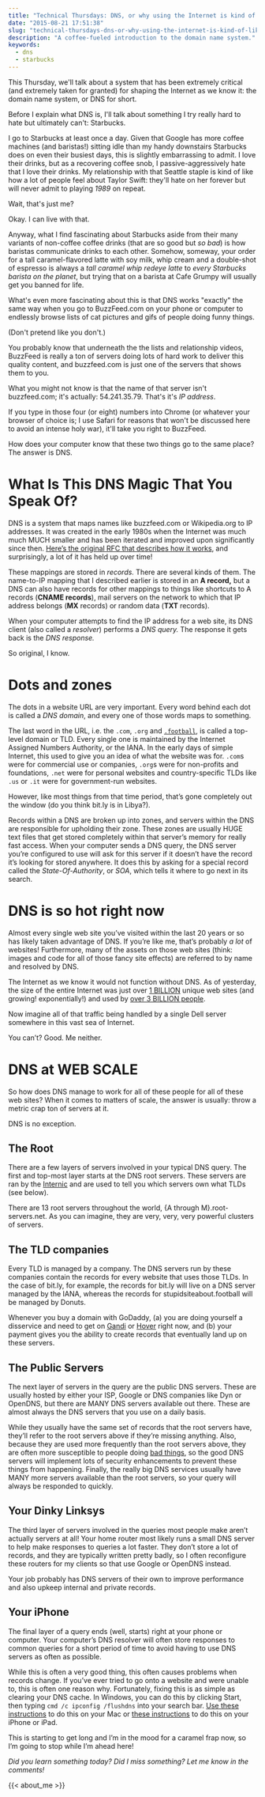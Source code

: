```yaml
---
title: "Technical Thursdays: DNS, or why using the Internet is kind of like going to Starbucks"
date: "2015-08-21 17:51:38"
slug: "technical-thursdays-dns-or-why-using-the-internet-is-kind-of-like-going-to-starbucks"
description: "A coffee-fueled introduction to the domain name system."
keywords:
  - dns
  - starbucks
---
```


This Thursday, we'll talk about a system that has been extremely critical (and extremely taken for granted) for shaping the Internet as we know it: the domain name system, or DNS for short.

Before I explain what DNS is, I'll talk about something I try really hard to hate but ultimately can't: Starbucks.

I go to Starbucks at least once a day. Given that Google has more coffee machines (and baristas!) sitting idle than my handy downstairs Starbucks does on even their busiest days, this is slightly embarrassing to admit. I love their drinks, but as a recovering coffee snob, I passive-aggressively hate that I love their drinks. My relationship with that Seattle staple is kind of like how a lot of people feel about Taylor Swift: they'll hate on her forever but will never admit to playing *1989* on repeat.

Wait, that's just me?

Okay. I can live with that. <!--more-->

Anyway, what I find fascinating about Starbucks aside from their many variants of non-coffee coffee drinks (that are so good but *so bad*) is how baristas communicate drinks to each other. Somehow, someway, your order for a tall caramel-flavored latte with soy milk, whip cream and a double-shot of espresso is always a *tall caramel whip redeye latte* to *every Starbucks barista on the planet*, but trying that on a barista at Cafe Grumpy will usually get you banned for life.

What's even more fascinating about this is that DNS works "exactly" the same way when you go to BuzzFeed.com on your phone or computer to endlessly browse lists of cat pictures and gifs of people doing funny things.

(Don't pretend like you don't.)

You probably know that underneath the the lists and relationship videos, BuzzFeed is really a ton of servers doing lots of hard work to deliver this quality content, and buzzfeed.com is just one of the servers that shows them to you.

What you might not know is that the name of that server isn't buzzfeed.com; it's actually: 54.241.35.79. That's it's *IP address*.

If you type in those four (or eight) numbers into Chrome (or whatever your browser of choice is; I use Safari for reasons that won't be discussed here to avoid an intense holy war), it'll take you right to BuzzFeed.

How does your computer know that these two things go to the same place? The answer is DNS.

# What Is This DNS Magic That You Speak Of?

DNS is a system that maps names like buzzfeed.com or Wikipedia.org to IP addresses. It was created in the early 1980s when the Internet was much much MUCH smaller and has been iterated and improved upon significantly since then. [Here’s the original RFC that describes how it works](http:// ""), and surprisingly, a lot of it has held up over time!

These mappings are stored in *records.* There are several kinds of them. The name-to-IP mapping that I described earlier is stored in an **A record,** but a DNS can also have records for other mappings to things like shortcuts to A records (**CNAME records**), mail servers on the network to which that IP address belongs (**MX** records) or random data (**TXT** records).

When your computer attempts to find the IP address for a web site, its DNS client (also called a *resolver*) performs a *DNS query.* The response it gets back is the *DNS response.*

So original, I know.

# Dots and zones

The dots in a website URL are very important. Every word behind each dot is called a *DNS domain*, and every one of those words maps to something.

The last word in the URL, i.e. the <code>.com</code>, <code>.org</code> and [<code>.football</code>](https://en.wikipedia.org/wiki/Donuts_(corporation) ""), is called a top-level domain or TLD. Every single one is maintained by the Internet Assigned Numbers Authority, or the IANA. In the early days of simple Internet, this used to give you an idea of what the website was for. <code>.com</code>s were for commercial use or companies, <code>.org</code>s were for non-profits and foundations, <code>.net</code> were for personal websites and country-specific TLDs like <code>.us</code> or <code>.it</code> were for government-run websites.

However, like most things from that time period, that’s gone completely out the window (do you think bit.ly is in Libya?).

Records within a DNS are broken up into zones, and servers within the DNS are responsible for upholding their zone. These zones are usually HUGE text files that get stored completely within that server’s memory for really fast access. When your computer sends a DNS query, the DNS server you’re configured to use will ask for this server if it doesn’t have the record it’s looking for stored anywhere. It does this by asking for a special record called the *State-Of-Authority*, or *SOA*, which tells it where to go next in its search.

# DNS is so hot right now

Almost every single web site you’ve visited within the last 20 years or so has likely taken advantage of DNS. If you’re like me, that’s probably *a lot* of websites! Furthermore, many of the assets on those web sites (think: images and code for all of those fancy site effects) are referred to by name and resolved by DNS.

The Internet as we know it would not function without DNS. As of yesterday, the size of the entire Internet was just over [1 BILLION](http://www.internetlivestats.com/total-number-of-websites/ "") unique web sites (and growing! exponentially!) and used by [over 3 BILLION people](http://www.internetworldstats.com/stats.htm "").

Now imagine all of that traffic being handled by a single Dell server somewhere in this vast sea of Internet.

You can’t? Good. Me neither.

# DNS at WEB SCALE

So how does DNS manage to work for all of these people for all of these web sites? When it comes to matters of scale, the answer is usually: throw a metric crap ton of servers at it.

DNS is no exception.

## The Root

There are a few layers of servers involved in your typical DNS query. The first and top-most layer starts at the DNS root servers. These servers are ran by the [Internic](http://www.internic.com "") and are used to tell you which servers own what TLDs (see below).

There are 13 root servers throughout the world, {A through M}.root-servers.net. As you can imagine, they are very, very, very powerful clusters of servers.

## The TLD companies

Every TLD is managed by a company. The DNS servers run by these companies contain the records for every website that uses those TLDs. In the case of bit.ly, for example, the records for bit.ly will live on a DNS server managed by the IANA, whereas the records for stupidsiteabout.football will be managed by Donuts.

Whenever you buy a domain with GoDaddy, (a) you are doing yourself a disservice and need to get on [Gandi](http://www.gandi.net "") or [Hover](http://www.hover.co "") right now, and (b) your payment gives you the ability to create records that eventually land up on these servers.

## The Public Servers

The next layer of servers in the query are the public DNS servers. These are usually hosted by either your ISP, Google or DNS companies like Dyn or OpenDNS, but there are MANY DNS servers available out there. These are almost always the DNS servers that you use on a daily basis.

While they usually have the same set of records that the root servers have, they’ll refer to the root servers above if they’re missing anything. Also, because they are used more frequently than the root servers above, they are often more susceptible to people doing [bad things](https://securelist.com/blog/incidents/31628/massive-dns-poisoning-attacks-in-brazil-31/ ""), so the good DNS servers will implement lots of security enhancements to prevent these things from happening. Finally, the really big DNS services usually have MANY more servers available than the root servers, so your query will always be responded to quickly.

## Your Dinky Linksys

The third layer of servers involved in the queries most people make aren’t actually servers at all! Your home router most likely runs a small DNS server to help make responses to queries a lot faster. They don’t store a lot of records, and they are typically written pretty badly, so I often reconfigure these routers for my clients so that use Google or OpenDNS instead.

Your job probably has DNS servers of their own to improve performance and also upkeep internal and private records.

## Your iPhone

The final layer of a query ends (well, starts) right at your phone or computer. Your computer’s DNS resolver will often store responses to common queries for a short period of time to avoid having to use DNS servers as often as possible.

While this is often a very good thing, this often causes problems when records change. If you’ve ever tried to go onto a website and were unable to, this is often one reason why. Fortunately, fixing this is as simple as clearing your DNS cache. In Windows, you can do this by clicking Start, then typing <code>cmd /c ipconfig /flushdns</code> into your search bar. [Use these instructions](https://support.apple.com/en-us/HT202516 "") to do this on your Mac or [these instructions](http://osxdaily.com/2015/03/31/clear-dns-cache-ios/ "") to do this on your iPhone or iPad.

This is starting to get long and I’m in the mood for a caramel frap now, so I’m going to stop while I’m ahead here!

*Did you learn something today? Did I miss something? Let me know in the comments!*

{{< about_me >}}
